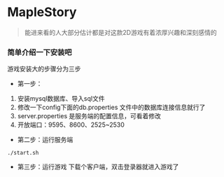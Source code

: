 # MapleStory

> 能进来看的人大部分估计都是对这款2D游戏有着浓厚兴趣和深刻感情的

### 简单介绍一下安装吧

游戏安装大的步骤分为三步
* 第一步：

1. 安装mysql数据库、导入sql文件
2. 修改一下config下面的db.properties 文件中的数据库连接信息就行了
3. server.properties 是服务端的配置信息，可看着修改
4. 开放端口：9595、8600、2525~2530

* 第二步：运行服务端

```shell
./start.sh
```

* 第三步：运行游戏
  下载个客户端，双击登录器就进入游戏了